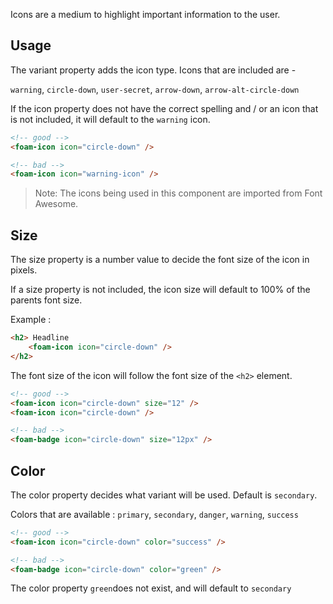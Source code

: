 
Icons are a medium to highlight important information to the user. 

## Usage

The variant property adds the icon type.
Icons that are included are -

`warning`, `circle-down`, `user-secret`, `arrow-down`, `arrow-alt-circle-down`

If the icon property does not have the correct spelling and / or an icon that is not included, it will default to the `warning` icon.

```html
<!-- good -->
<foam-icon icon="circle-down" />
```

```html
<!-- bad -->
<foam-icon icon="warning-icon" />
```

> Note: The icons being used in this component are imported from Font Awesome.

## Size

The size property is a number value to decide the font size of the icon in pixels.

If a size property is not included, the icon size will default to 100% of the parents font size.

Example : 

```html
<h2> Headline
    <foam-icon icon="circle-down" />
</h2>
```

The font size of the icon will follow the font size of the `<h2>` element.

```html
<!-- good -->
<foam-icon icon="circle-down" size="12" />
<foam-icon icon="circle-down" />
```

```html
<!-- bad -->
<foam-badge icon="circle-down" size="12px" />
```

## Color

The color property decides what variant will be used. Default is `secondary`.

Colors that are available : `primary`, `secondary`, `danger`, `warning`, `success`

```html
<!-- good -->
<foam-icon icon="circle-down" color="success" />
```

```html
<!-- bad -->
<foam-badge icon="circle-down" color="green" />
```

The color property `green`does not exist, and will default to `secondary`
